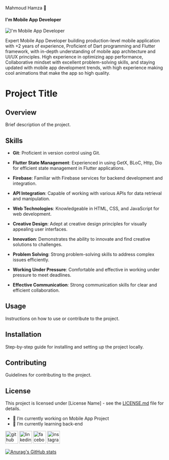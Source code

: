 Mahmoud Hamza 👋
#### I'm Mobile App Developer
![I'm Mobile App Developer](https://i0.wp.com/dartandflutter.com/wp-content/uploads/2022/11/logo.png)




Expert Mobile App Developer building production-level mobile application with +2 years of experience, Proficient of Dart programming and Flutter framework, with in-depth understanding of mobile app architecture and UI/UX principles. High experience in optimizing app performance, Collaborative mindset with excellent problem-solving skills, and staying updated with mobile app development trends, with high experience making cool animations 
that make the app so high quality. 

# Project Title

## Overview

Brief description of the project.

## Skills

- **Git**: Proficient in version control using Git.

- **Flutter State Management**: Experienced in using GetX, BLoC, Http, Dio for efficient state management in Flutter applications.

- **Firebase**: Familiar with Firebase services for backend development and integration.

- **API Integration**: Capable of working with various APIs for data retrieval and manipulation.

- **Web Technologies**: Knowledgeable in HTML, CSS, and JavaScript for web development.

- **Creative Design**: Adept at creative design principles for visually appealing user interfaces.

- **Innovation**: Demonstrates the ability to innovate and find creative solutions to challenges.

- **Problem Solving**: Strong problem-solving skills to address complex issues efficiently.

- **Working Under Pressure**: Comfortable and effective in working under pressure to meet deadlines.

- **Effective Communication**: Strong communication skills for clear and efficient collaboration.

## Usage

Instructions on how to use or contribute to the project.

## Installation

Step-by-step guide for installing and setting up the project locally.

## Contributing

Guidelines for contributing to the project.

## License

This project is licensed under [License Name] - see the [LICENSE.md](LICENSE.md) file for details.



- 🔭 I’m currently working on Mobile App Project  
- 🌱 I’m currently learning back-end  


[<img src='https://cdn.jsdelivr.net/npm/simple-icons@3.0.1/icons/github.svg' alt='github' height='40'>](https://github.com/https://github.com/Mahmoud-hamza-1)  [<img src='https://cdn.jsdelivr.net/npm/simple-icons@3.0.1/icons/linkedin.svg' alt='linkedin' height='40'>](https://www.linkedin.com/in/https://www.linkedin.com/in/mahmoud-hamza-1b237a251/)  [<img src='https://cdn.jsdelivr.net/npm/simple-icons@3.0.1/icons/facebook.svg' alt='facebook' height='40'>](https://www.facebook.com/https://www.facebook.com/mahmoud.hamza.12139862?mibextid=2JQ9oc)  [<img src='https://cdn.jsdelivr.net/npm/simple-icons@3.0.1/icons/instagram.svg' alt='instagram' height='40'>](https://www.instagram.com/https://www.instagram.com/mahmoud_hamza_0?igsh=MXA2YnV0ZDk3NGsxbA==/)  


  

[![Anurag's GitHub stats](https://github-readme-stats.vercel.app/api?username=Mahmoud-hamza-1)](https://github.com/anuraghazra/github-readme-stats)
